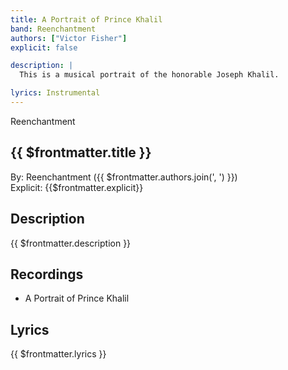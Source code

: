 ```yaml
---
title: A Portrait of Prince Khalil
band: Reenchantment
authors: ["Victor Fisher"]
explicit: false

description: |
  This is a musical portrait of the honorable Joseph Khalil.

lyrics: Instrumental
---
```


<g-link to="/band/reenchantment">Reenchantment</g-link>

## {{ $frontmatter.title }}

By: <g-link to="/band/reenchantment">Reenchantment</g-link> ({{ $frontmatter.authors.join(', ') }})  
Explicit: {{$frontmatter.explicit}}

## Description

<vue-markdown>{{ $frontmatter.description }}</vue-markdown>

## Recordings

* <g-link to="/recording/a-portrait-of-prince-khalil">A Portrait of Prince Khalil</g-link>

## Lyrics

<vue-markdown>{{ $frontmatter.lyrics }}</vue-markdown>
